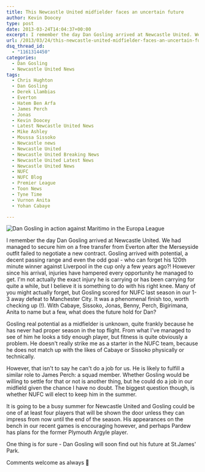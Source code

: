 ```yaml
---
title: This Newcastle United midfielder faces an uncertain future
author: Kevin Doocey
type: post
date: 2013-03-24T14:04:37+00:00
excerpt: I remember the day Dan Gosling arrived at Newcastle United. We had managed to secure him on a free transfer from Everton after the Merseyside outfit failed to negotiate a new contract...
url: /2013/03/24/this-newcastle-united-midfielder-faces-an-uncertain-future/
dsq_thread_id:
  - "1161314450"
categories:
  - Dan Gosling
  - Newcastle United News
tags:
  - Chris Hughton
  - Dan Gosling
  - Derek Llambias
  - Everton
  - Hatem Ben Arfa
  - James Perch
  - Jonas
  - Kevin Doocey
  - Latest Newcastle United News
  - Mike Ashley
  - Moussa Sissoko
  - Newcastle news
  - Newcastle United
  - Newcastle United Breaking News
  - Newcastle United Latest News
  - Newcastle United News
  - NUFC
  - NUFC Blog
  - Premier League
  - Toon News
  - Tyne Time
  - Vurnon Anita
  - Yohan Cabaye

---
```

![Dan Gosling in action against Maritimo in the Europa League](http://www.tynetime.com/wp-content/uploads/2013/03/Dan-Gosling-Maritimo.jpg "Gosling - Arrived on Tyneside with high hopes but injuries hampered progress")

I remember the day Dan Gosling arrived at Newcastle United. We had managed to secure him on a free transfer from Everton after the Merseyside outfit failed to negotiate a new contract. Gosling arrived with potential, a decent passing range and even the odd goal - who can forget his 120th minute winner against Liverpool in the cup only a few years ago?! However since his arrival, injuries have hampered every opportunity he managed to get. I'm not actually the exact injury he is carrying or has been carrying for quite a while, but I believe it is something to do with his right knee. Many of you might actually forget, but Gosling scored for NUFC last season in our 1-3 away defeat to Manchester City. It was a phenomenal  finish too, worth checking up (!). With Cabaye, Sissoko, Jonas, Benny, Perch, Bigirimana, Anita to name but a few, what does the future hold for Dan?

Gosling real potential as a midfielder is unknown, quite frankly because he has never had proper season in the top flight. From what I've managed to see of him he looks a tidy enough player, but fitness is quite obviously a problem. He doesn't really strike me as a starter in the NUFC team, because he does not match up with the likes of Cabaye or Sissoko physically or technically.

However, that isn't to say he can't do a job for us. He is likely to fulfill a similar role to James Perch: a squad member. Whether Gosling would be willing to settle for that or not is another thing, but he could do a job in our midfield given the chance I have no doubt. The biggest question though, is whether NUFC will elect to keep him in the summer.

It is going to be a busy summer for Newcastle United and Gosling could be one of at least four players that will be shown the door unless they can impress from now until the end of the season. His appearances on the bench in our recent games is encouraging however, and perhaps Pardew has plans for the former Plymouth Argyle player.

One thing is for sure - Dan Gosling will soon find out his future at St.James' Park.

Comments welcome as always 🙂
